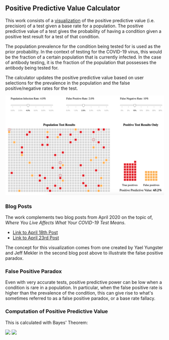 ## Positive Predictive Value Calculator

This work consists of a [visualization](https://yungster.github.io/positive-predictive-value/) of the positive predictive value (i.e. precision) of a test given a base rate for a population. The positive predictive value of a test gives the probability of having a condition given a positive test result for a test of that condition.

The population prevalence for the condition being tested for is used as the prior probability. In the context of testing for the COVID-19 virus, this would be the fraction of a certain population that is currently infected. In the case of antibody testing, it is the fraction of the population that possesses the antibody being tested for.

The calculator updates the positive predictive value based on user selections for the prevalence in the population and the false positive/negative rates for the test.

![Demo Graphic](/img/app_preview.png)

### Blog Posts

The work complements two blog posts from April 2020 on the topic of, _Where You Live Affects What Your COVID-19 Test Means_.
* [Link to April 18th Post](https://medium.com/@niryungster/where-you-live-affects-what-your-covid-19-test-means-a9cd798fcd10)
* [Link to April 23rd Post](https://medium.com/@niryungster/where-you-live-affects-what-your-covid-19-test-means-a-visual-interpretation-5762d3c2a188)

The concept for this visualization comes from one created by Yael Yungster and Jeff Mekler in the second blog post above to illustrate the false positive paradox.

### False Positive Paradox

Even with very accurate tests, positive predictive power can be low when a condition is rare in a population. In particular, when the false positive rate is higher than the prevalence of the condition, this can give rise to what's sometimes referred to as a false positive paradox, or a base rate fallacy.

### Computation of Positive Predictive Value

This is calculated with Bayes' Theorem:

<img src="https://render.githubusercontent.com/render/math?math=P(\text{infected}\hspace{1mm}|\hspace{1mm}\text{positive}) = \frac{P(\text{positive}\hspace{1mm}|\hspace{1mm}\text{infected})P(\text{infected})}{P(\text{positive})}">

<img src="https://render.githubusercontent.com/render/math?math=P(\text{infected}\hspace{1mm}|\hspace{1mm}\text{ positive}) = \frac{(1-\text{FN rate)}\times\text{prevalence}}{(1-\text{FN rate)}\times\text{prevalence} + (1-\text{prevalence})\times(\text{FP rate})}">
